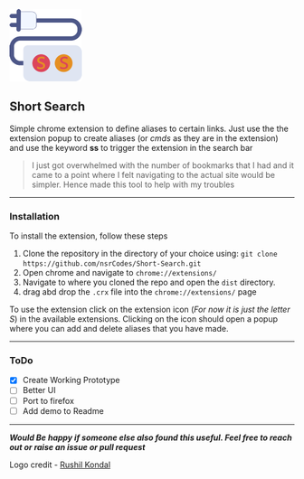 ![](src/images/ss_128.png)
## Short Search 

Simple chrome extension to define aliases to certain links. Just use the the extension popup to create aliases (or _cmds_ as they are in the extension) and use the keyword **ss** to trigger the extension in the search bar

> I just got overwhelmed with the number of bookmarks that I had and it came to a point where I felt navigating to the actual site would be simpler. Hence made this tool to help with my troubles

---

### Installation
To install the extension, follow these steps

1. Clone the repository in the directory of your choice using: `git clone https://github.com/nsrCodes/Short-Search.git`
2. Open chrome and navigate to `chrome://extensions/`
3. Navigate to where you cloned the repo and open the `dist` directory. 
4. drag abd drop the `.crx` file into the  `chrome://extensions/` page

To use the extension click on the extension icon (_For now it is just the letter S_) in the available extensions. Clicking on the icon should open a popup where you can add and delete aliases that you have made.

---

### ToDo

- [x] Create Working Prototype
- [ ] Better UI
- [ ] Port to firefox
- [ ] Add demo to Readme

---
_**Would Be happy if someone else also found this useful. Feel free to reach out or raise an issue or pull request**_

Logo credit - [Rushil Kondal](https://github.com/rushilkoundal)